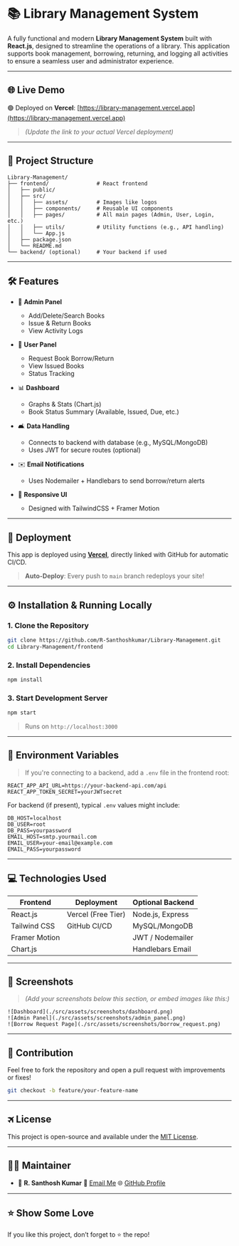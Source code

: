 # 📚 Library Management System

A fully functional and modern **Library Management System** built with **React.js**, designed to streamline the operations of a library. This application supports book management, borrowing, returning, and logging all activities to ensure a seamless user and administrator experience.

---

## 🌐 Live Demo

🟢 Deployed on **Vercel**:
[https://library-management.vercel.app](https://library-management.vercel.app)

> *(Update the link to your actual Vercel deployment)*

---

## 📂 Project Structure

```
Library-Management/
├── frontend/               # React frontend
│   ├── public/
│   ├── src/
│   │   ├── assets/         # Images like logos
│   │   ├── components/     # Reusable UI components
│   │   ├── pages/          # All main pages (Admin, User, Login, etc.)
│   │   ├── utils/          # Utility functions (e.g., API handling)
│   │   └── App.js
│   ├── package.json
│   └── README.md
└── backend/ (optional)     # Your backend if used
```

---

## 🛠️ Features

* 🔐 **Admin Panel**

  * Add/Delete/Search Books
  * Issue & Return Books
  * View Activity Logs

* 👤 **User Panel**

  * Request Book Borrow/Return
  * View Issued Books
  * Status Tracking

* 📊 **Dashboard**

  * Graphs & Stats (Chart.js)
  * Book Status Summary (Available, Issued, Due, etc.)

* 🛋️ **Data Handling**

  * Connects to backend with database (e.g., MySQL/MongoDB)
  * Uses JWT for secure routes (optional)

* ✉️ **Email Notifications**

  * Uses Nodemailer + Handlebars to send borrow/return alerts

* 📱 **Responsive UI**

  * Designed with TailwindCSS + Framer Motion

---

## 🚀 Deployment

This app is deployed using [**Vercel**](https://vercel.com/), directly linked with GitHub for automatic CI/CD.

> **Auto-Deploy**: Every push to `main` branch redeploys your site!

---

## ⚙️ Installation & Running Locally

### 1. Clone the Repository

```bash
git clone https://github.com/R-Santhoshkumar/Library-Management.git
cd Library-Management/frontend
```

### 2. Install Dependencies

```bash
npm install
```

### 3. Start Development Server

```bash
npm start
```

> Runs on `http://localhost:3000`

---

## 🔗 Environment Variables

> If you're connecting to a backend, add a `.env` file in the frontend root:

```env
REACT_APP_API_URL=https://your-backend-api.com/api
REACT_APP_TOKEN_SECRET=yourJWTsecret
```

For backend (if present), typical `.env` values might include:

```env
DB_HOST=localhost
DB_USER=root
DB_PASS=yourpassword
EMAIL_HOST=smtp.yourmail.com
EMAIL_USER=your-email@example.com
EMAIL_PASS=yourpassword
```

---

## 💻 Technologies Used

| Frontend      | Deployment         | Optional Backend |
| ------------- | ------------------ | ---------------- |
| React.js      | Vercel (Free Tier) | Node.js, Express |
| Tailwind CSS  | GitHub CI/CD       | MySQL/MongoDB    |
| Framer Motion |                    | JWT / Nodemailer |
| Chart.js      |                    | Handlebars Email |

---

## 📸 Screenshots

> *(Add your screenshots below this section, or embed images like this:)*

```
![Dashboard](./src/assets/screenshots/dashboard.png)
![Admin Panel](./src/assets/screenshots/admin_panel.png)
![Borrow Request Page](./src/assets/screenshots/borrow_request.png)
```

---

## 👥 Contribution

Feel free to fork the repository and open a pull request with improvements or fixes!

```bash
git checkout -b feature/your-feature-name
```

---

## 🛪️ License

This project is open-source and available under the [MIT License](LICENSE).

---

## 🧕‍♂️ Maintainer

* 👤 **R. Santhosh Kumar**
  📧 [Email Me](mailto:your-email@example.com)
  🌐 [GitHub Profile](https://github.com/R-Santhoshkumar)

---

## ⭐️ Show Some Love

If you like this project, don’t forget to ⭐️ the repo!
